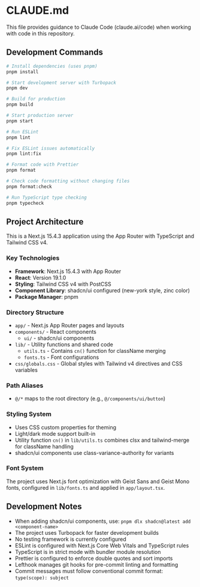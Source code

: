 # CLAUDE.md

This file provides guidance to Claude Code (claude.ai/code) when working with code in this repository.

## Development Commands

```bash
# Install dependencies (uses pnpm)
pnpm install

# Start development server with Turbopack
pnpm dev

# Build for production
pnpm build

# Start production server
pnpm start

# Run ESLint
pnpm lint

# Fix ESLint issues automatically
pnpm lint:fix

# Format code with Prettier
pnpm format

# Check code formatting without changing files
pnpm format:check

# Run TypeScript type checking
pnpm typecheck
```

## Project Architecture

This is a Next.js 15.4.3 application using the App Router with TypeScript and Tailwind CSS v4.

### Key Technologies
- **Framework**: Next.js 15.4.3 with App Router
- **React**: Version 19.1.0
- **Styling**: Tailwind CSS v4 with PostCSS
- **Component Library**: shadcn/ui configured (new-york style, zinc color)
- **Package Manager**: pnpm

### Directory Structure
- `app/` - Next.js App Router pages and layouts
- `components/` - React components
  - `ui/` - shadcn/ui components
- `lib/` - Utility functions and shared code
  - `utils.ts` - Contains `cn()` function for className merging
  - `fonts.ts` - Font configurations
- `css/globals.css` - Global styles with Tailwind v4 directives and CSS variables

### Path Aliases
- `@/*` maps to the root directory (e.g., `@/components/ui/button`)

### Styling System
- Uses CSS custom properties for theming
- Light/dark mode support built-in
- Utility function `cn()` in `lib/utils.ts` combines clsx and tailwind-merge for className handling
- shadcn/ui components use class-variance-authority for variants

### Font System
The project uses Next.js font optimization with Geist Sans and Geist Mono fonts, configured in `lib/fonts.ts` and applied in `app/layout.tsx`.

## Development Notes

- When adding shadcn/ui components, use: `pnpm dlx shadcn@latest add <component-name>`
- The project uses Turbopack for faster development builds
- No testing framework is currently configured
- ESLint is configured with Next.js Core Web Vitals and TypeScript rules
- TypeScript is in strict mode with bundler module resolution
- Prettier is configured to enforce double quotes and sort imports
- Lefthook manages git hooks for pre-commit linting and formatting
- Commit messages must follow conventional commit format: `type(scope): subject`